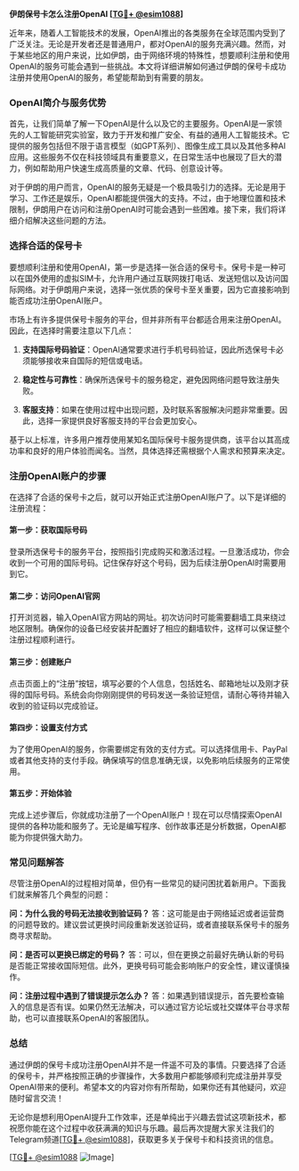 **伊朗保号卡怎么注册OpenAI [[TG💪+ @esim1088](https://t.me/s/esim1088)]**

近年来，随着人工智能技术的发展，OpenAI推出的各类服务在全球范围内受到了广泛关注。无论是开发者还是普通用户，都对OpenAI的服务充满兴趣。然而，对于某些地区的用户来说，比如伊朗，由于网络环境的特殊性，想要顺利注册和使用OpenAI的服务可能会遇到一些挑战。本文将详细讲解如何通过伊朗的保号卡成功注册并使用OpenAI的服务，希望能帮助到有需要的朋友。

### OpenAI简介与服务优势

首先，让我们简单了解一下OpenAI是什么以及它的主要服务。OpenAI是一家领先的人工智能研究实验室，致力于开发和推广安全、有益的通用人工智能技术。它提供的服务包括但不限于语言模型（如GPT系列）、图像生成工具以及其他多种AI应用。这些服务不仅在科技领域具有重要意义，在日常生活中也展现了巨大的潜力，例如帮助用户快速生成高质量的文章、代码、创意设计等。

对于伊朗的用户而言，OpenAI的服务无疑是一个极具吸引力的选择。无论是用于学习、工作还是娱乐，OpenAI都能提供强大的支持。不过，由于地理位置和技术限制，伊朗用户在访问和注册OpenAI时可能会遇到一些困难。接下来，我们将详细介绍解决这些问题的方法。

### 选择合适的保号卡

要想顺利注册和使用OpenAI，第一步是选择一张合适的保号卡。保号卡是一种可以在国外使用的虚拟SIM卡，允许用户通过互联网拨打电话、发送短信以及访问国际网络。对于伊朗用户来说，选择一张优质的保号卡至关重要，因为它直接影响到能否成功注册OpenAI账户。

市场上有许多提供保号卡服务的平台，但并非所有平台都适合用来注册OpenAI。因此，在选择时需要注意以下几点：

1. **支持国际号码验证**：OpenAI通常要求进行手机号码验证，因此所选保号卡必须能够接收来自国际的短信或电话。
   
2. **稳定性与可靠性**：确保所选保号卡的服务稳定，避免因网络问题导致注册失败。
   
3. **客服支持**：如果在使用过程中出现问题，及时联系客服解决问题非常重要。因此，选择一家提供良好客服支持的平台会更加安心。

基于以上标准，许多用户推荐使用某知名国际保号卡服务提供商，该平台以其高成功率和良好的用户体验而闻名。当然，具体选择还需根据个人需求和预算来决定。

### 注册OpenAI账户的步骤

在选择了合适的保号卡之后，就可以开始正式注册OpenAI账户了。以下是详细的注册流程：

#### 第一步：获取国际号码

登录所选保号卡的服务平台，按照指引完成购买和激活过程。一旦激活成功，你会收到一个可用的国际号码。记住保存好这个号码，因为后续注册OpenAI时需要用到它。

#### 第二步：访问OpenAI官网

打开浏览器，输入OpenAI官方网站的网址。初次访问时可能需要翻墙工具来绕过地区限制。确保你的设备已经安装并配置好了相应的翻墙软件，这样可以保证整个注册过程顺利进行。

#### 第三步：创建账户

点击页面上的“注册”按钮，填写必要的个人信息，包括姓名、邮箱地址以及刚才获得的国际号码。系统会向你刚刚提供的号码发送一条验证短信，请耐心等待并输入收到的验证码以完成验证。

#### 第四步：设置支付方式

为了使用OpenAI的服务，你需要绑定有效的支付方式。可以选择信用卡、PayPal或者其他支持的支付手段。确保填写的信息准确无误，以免影响后续服务的正常使用。

#### 第五步：开始体验

完成上述步骤后，你就成功注册了一个OpenAI账户！现在可以尽情探索OpenAI提供的各种功能和服务了。无论是编写程序、创作故事还是分析数据，OpenAI都能为你提供强大助力。

### 常见问题解答

尽管注册OpenAI的过程相对简单，但仍有一些常见的疑问困扰着新用户。下面我们就来解答几个典型的问题：

**问：为什么我的号码无法接收到验证码？**
答：这可能是由于网络延迟或者运营商的问题导致的。建议尝试更换时间段重新发送验证码，或者直接联系保号卡的服务商寻求帮助。

**问：是否可以更换已绑定的号码？**
答：可以，但在更换之前最好先确认新的号码是否能正常接收国际短信。此外，更换号码可能会影响账户的安全性，建议谨慎操作。

**问：注册过程中遇到了错误提示怎么办？**
答：如果遇到错误提示，首先要检查输入的信息是否有误。如果仍然无法解决，可以通过官方论坛或社交媒体平台寻求帮助，也可以直接联系OpenAI的客服团队。

### 总结

通过伊朗的保号卡成功注册OpenAI并不是一件遥不可及的事情。只要选择了合适的保号卡，并严格按照正确的步骤操作，大多数用户都能够顺利完成注册并享受OpenAI带来的便利。希望本文的内容对你有所帮助，如果你还有其他疑问，欢迎随时留言交流！

无论你是想利用OpenAI提升工作效率，还是单纯出于兴趣去尝试这项新技术，都祝愿你能在这个过程中收获满满的知识与乐趣。最后再次提醒大家关注我们的Telegram频道[[TG💪+ @esim1088](https://t.me/s/esim1088)]，获取更多关于保号卡和科技资讯的信息。

[[TG💪+ @esim1088](https://t.me/s/esim1088) ![Image](https://i.postimg.cc/4NQfJmqS/Snipaste-2025-05-13-00-14-12.png)]